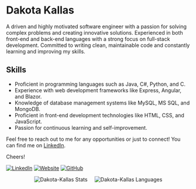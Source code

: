 # Dakota Kallas

A driven and highly motivated software engineer with a passion for solving complex problems and creating innovative solutions. Experienced in both front-end and back-end languages with a strong focus on full-stack development. Committed to writing clean, maintainable code and constantly learning and improving my skills.

## Skills

- Proficient in programming languages such as Java, C#, Python, and C.
- Experience with web development frameworks like Express, Angular, and Blazor.
- Knowledge of database management systems like MySQL, MS SQL, and MongoDB.
- Proficient in front-end development technologies like HTML, CSS, and JavaScript.
- Passion for continuous learning and self-improvement.

Feel free to reach out to me for any opportunities or just to connect! You can find me on <a href="https://www.linkedin.com/in/dakota-kallas/" target="_blank">LinkedIn</a>.

Cheers!


[![LinkedIn](https://img.shields.io/badge/-LinkedIn-informational?style=flat-square&logo=linkedin&logoColor=0072b1&colorB=616161&labelColor=black)](https://www.linkedin.com/in/dakota-kallas/)
[![Website](https://img.shields.io/badge/Web-Dakota-informational?style=flat-square&colorB=616161&labelColor=E5646E)](https://dakotakallas.dev)
[![GitHub](https://img.shields.io/badge/-GitHub-informational?style=flat-square&logo=github&logoColor=white&colorB=616161&labelColor=black)](https://github.com/dakota-kallas?tab=repositories)

<p align="center"> <img src="https://github-readme-stats.vercel.app/api?username=dakota-kallas&show_icons=true&theme=react&count_private=true" alt="Dakota-Kallas Stats" /> 
&nbsp;&nbsp;&nbsp;
<img src="https://github-readme-stats.vercel.app/api/top-langs?username=dakota-kallas&show_icons=true&theme=react&count_private=true&layout=compact" alt="Dakota-Kallas Languages" />

<!--
**dakota-kallas/dakota-kallas** is a ✨ _special_ ✨ repository because its `README.md` (this file) appears on your GitHub profile.

Here are some ideas to get you started:

- 🔭 I’m currently working on ...
- 🌱 I’m currently learning ...
- 👯 I’m looking to collaborate on ...
- 🤔 I’m looking for help with ...
- 💬 Ask me about ...
- 📫 How to reach me: ...
- 😄 Pronouns: ...
- ⚡ Fun fact: ...
-->
